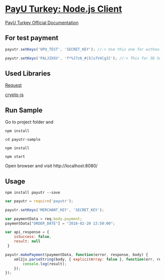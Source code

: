 # [PayU Turkey: Node.js Client](https://npmjs.com/package/payutr)

[PayU Turkey Official Documentation](https://payuturkiye.github.io/PayU-Turkiye-Entegrasyon-Dokumani/#baslamadan-once)


## For test payment 

```javascript
payutr.setKeys('OPU_TEST', 'SECRET_KEY'); //-> Use this one for without 3D Secure

payutr.setKeys('PALJZXGV', 'f*%J7z6_#|5]s7V4[g3]'); //-> This for 3D Secure

```


## Used Libraries

[Request](https://github.com/request/request)

[crypto-js](https://github.com/brix/crypto-js)


## Run Sample

Go to project folder and
```shell
npm install 

cd payutr-sample

npm install

npm start
```
Open browser and visit http://localhost:8080/


## Usage 

```shell
npm install payutr --save
```

```javascript
var payutr = require('payutr');

payutr.setKeys('MERCHANT_KEY', 'SECRET_KEY');

var paymentData = req.body.payment;
paymentData["ORDER_DATE"] = "2018-02-20 13:50:00";

var api_response = {
	isSuccess: false,
	result: null
 }

payutr.makePayment(paymentData, function(error, response, body) {
	xml2js.parseString(body, { explicitArray: false }, function(err, result) {
		console.log(result);
	});
});
```